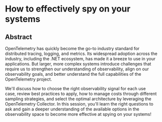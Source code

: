 # How to effectively spy on your systems

## Abstract

OpenTelemetry has quickly become the go-to industry standard for distributed tracing, logging, and metrics. Its widespread adoption across the industry, including the .NET ecosystem, has made it a breeze to use in your applications. But larger, more complex systems introduce challenges that require us to strengthen our understanding of observability, align on our observability goals, and better understand the full capabilities of the OpenTelemetry project.

We'll discuss how to choose the right observability signal for each use case, review best practices to apply, how to manage costs through different sampling strategies, and select the optimal architecture by leveraging the OpenTelemetry Collector. In this session, you'll learn the right questions to ask and gain a deeper understanding of the available options in the observability space to become more effective at spying on your systems!
